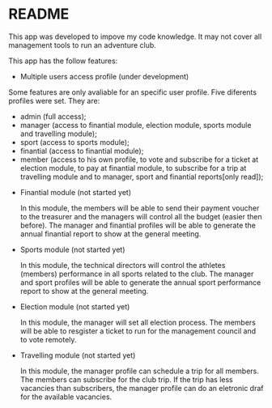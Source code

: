 # README

This app was developed to impove my code knowledge. It may not cover all management tools to run an adventure club.

This app has the follow features:

*  Multiple users access profile (under development)

  Some features are only avaliable for an specific user profile.
  Five diferents profiles were set. They are:
  - admin (full access);
  - manager (access to finantial module, election module, sports module and travelling module);
  - sport (access to sports module);
  - finantial (access to finantial module);
  - member (access to his own profile, to vote and subscribe for a ticket at election module, to pay at finantial module, to subscribe for a trip at travelling module and to manager, sport and finantial reports[only read]);

* Finantial module (not started yet)

  In this module, the members will be able to send their payment voucher to the treasurer and the managers will control all the budget (easier then before).
  The manager and finantial profiles will be able to generate the annual finantial report to show at the general meeting.

* Sports module (not started yet)

  In this module, the technical directors will control the athletes (members) performance in all sports related to the club.
  The manager and sport profiles will be able to generate the annual sport performance report to show at the general meeting.

* Election module (not started yet)

  In this module, the manager will set all election process.
  The members will be able to resgister a ticket to run for the management council and to vote remotely.

* Travelling module (not started yet)

  In this module, the manager profile can schedule a trip for all members.
  The members can subscribe for the club trip.
  If the trip has less vacancies than subscribers, the manager profile can do an eletronic draf for the available vacancies.
